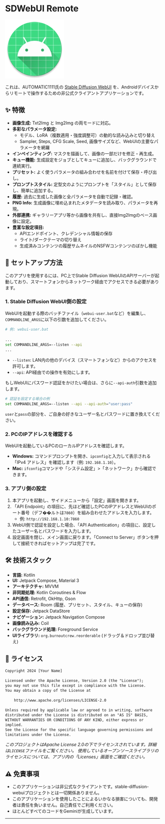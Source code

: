 # SDWebUI Remote

![app_icon.png](app/src/main/res/mipmap-xxxhdpi/ic_launcher_round.webp)

これは、AUTOMATIC1111氏の [Stable Diffusion WebUI](https://github.com/AUTOMATIC1111/stable-diffusion-webui) を、Androidデバイスからリモートで操作するための非公式クライアントアプリケーションです。

## ✨ 特徴

*   **画像生成:** Txt2Img と Img2Img の両モードに対応。
*   **多彩なパラメータ設定:**
    *   モデル、LoRA（複数適用・強度調整可）の動的な読み込みと切り替え
    *   Sampler, Steps, CFG Scale, Seed, 画像サイズなど、WebUIの主要なパラメータを網羅
*   **インペインティング:** マスクを描画して、画像の一部だけを修正・再生成。
*   **キュー機能:** 生成設定をジョブとしてキューに追加し、バックグラウンドで連続実行。
*   **プリセット:** よく使うパラメータの組み合わせを名前を付けて保存・呼び出し。
*   **プロンプトスタイル:** 定型文のようにプロンプトを「スタイル」として保存し、簡単に追加する。
*   **履歴:** 過去に生成した画像と全パラメータを自動で記録・確認。
*   **PNG Info:** 生成画像に埋め込まれたメタデータを読み取り、パラメータを再現。
*   **外部連携:** ギャラリーアプリ等から画像を共有し、直接Img2Imgのベース画像に設定。
*   **豊富な設定項目:**
    *   APIエンドポイント、クレデンシャル情報の保存
    *   ライト/ダークテーマの切り替え
    *   生成済みコンテンツの履歴サムネイルのNSFWコンテンツのぼかし機能

## 🚀 セットアップ方法

このアプリを使用するには、PC上でStable Diffusion WebUIのAPIサーバーが起動しており、スマートフォンからネットワーク経由でアクセスできる必要があります。

### 1. Stable Diffusion WebUI側の設定

WebUIを起動する際のバッチファイル（`webui-user.bat`など）を編集し、`COMMANDLINE_ARGS`に以下の引数を追加してください。

```bash
# 例: webui-user.bat

...
set COMMANDLINE_ARGS=--listen --api
...
```

*   `--listen`: LAN内の他のデバイス（スマートフォンなど）からのアクセスを許可します。
*   `--api`: API経由での操作を有効にします。

もしWebUIにパスワード認証をかけたい場合は、さらに`--api-auth`引数を追加します。

```bash
# 認証を設定する場合の例
set COMMANDLINE_ARGS=--listen --api --api-auth="user:pass"
```

`user`と`pass`の部分を、ご自身の好きなユーザー名とパスワードに置き換えてください。

### 2. PCのIPアドレスを確認する

WebUIを起動しているPCのローカルIPアドレスを確認します。

*   **Windows:** コマンドプロンプトを開き、`ipconfig`と入力して表示される「IPv4 アドレス」を確認します（例: `192.168.1.10`）。
*   **Mac:** `ifconfig`コマンドや「システム設定」>「ネットワーク」から確認できます。

### 3. アプリ側の設定

1.  本アプリを起動し、サイドメニューから「設定」画面を開きます。
2.  「API Endpoint」の項目に、先ほど確認したPCのIPアドレスとWebUIのポート番号（デフ��ルトは`7860`）を組み合わせたアドレスを入力します。
    *   例: `http://192.168.1.10:7860`
3.  WebUI側で認証を設定した場合、「API Authentication」の項目に、設定したユーザー名とパスワードを入力します。
4.  設定画面を閉じ、メイン画面に戻ります。「Connect to Server」ボタンを押して接続できればセットアップは完了です。

## 🛠️ 技術スタック

*   **言語:** Kotlin
*   **UI:** Jetpack Compose, Material 3
*   **アーキテクチャ:** MVVM
*   **非同期処理:** Kotlin Coroutines & Flow
*   **API通信:** Retrofit, OkHttp, Gson
*   **データベース:** Room (履歴、プリセット、スタイル、キューの保存)
*   **設定保存:** Jetpack DataStore
*   **ナビゲーション:** Jetpack Navigation Compose
*   **画像読み込み:** Coil
*   **バックグラウンド処理:** Foreground Service
*   **UIライブラリ:** `org.burnoutcrew.reorderable` (ドラッグ＆ドロップ並び替え)

## 📄 ライセンス

```
Copyright 2024 [Your Name]

Licensed under the Apache License, Version 2.0 (the "License");
you may not use this file except in compliance with the License.
You may obtain a copy of the License at

    http://www.apache.org/licenses/LICENSE-2.0

Unless required by applicable law or agreed to in writing, software
distributed under the License is distributed on an "AS IS" BASIS,
WITHOUT WARRANTIES OR CONDITIONS OF ANY KIND, either express or implied.
See the License for the specific language governing permissions and
limitations under the License.
```

*このプロジェクトはApache License 2.0の下でライセンスされています。詳細は`LICENSE`ファイルをご覧ください。*
*使用しているオープンソースライブラリのライセンスについては、アプリ内の「Licenses」画面をご確認ください。*

## ⚠️ 免責事項

*   このアプリケーションは非公式なクライアントです。stable-diffusion-webuiプロジェクトとは一切関係ありません。
*   このアプリケーションを使用したことによるいかなる損害についても、開発者は責任を負いません。自己責任でご利用ください。
*   ほとんどすべてのコードをGeminiが生成しています。

---

